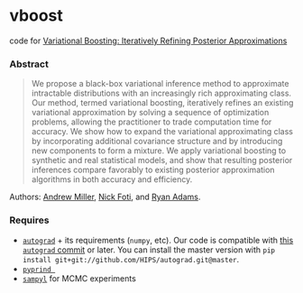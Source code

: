 # vboost

code for [Variational Boosting: Iteratively Refining Posterior Approximations](https://arxiv.org/abs/1611.06585)

### Abstract

> We propose a black-box variational inference method to approximate
> intractable distributions with an increasingly rich approximating class.
> Our method, termed variational boosting, iteratively refines an existing
> variational approximation by solving a sequence of optimization problems,
> allowing the practitioner to trade computation time for accuracy.
> We show how to expand the variational approximating class by incorporating
> additional covariance structure and by introducing new components to form a
> mixture. We apply variational boosting to synthetic and real statistical
> models, and show that resulting posterior inferences compare favorably to
> existing posterior approximation algorithms in both accuracy and efficiency.

Authors:
[Andrew Miller](http://andymiller.github.io/),
[Nick Foti](http://nfoti.github.io/), and
[Ryan Adams](http://people.seas.harvard.edu/~rpa/).

### Requires

* [`autograd`](https://github.com/HIPS/autograd) + its requirements (`numpy`, etc).
  Our code is compatible with [this `autograd` commit](https://github.com/HIPS/autograd/tree/42a57226442417785efe3bd5ba543b958680b765) or later.
  You can install the master version with
  `pip install git+git://github.com/HIPS/autograd.git@master`.
* [`pyprind `](https://github.com/rasbt/pyprind)
* [`sampyl`](https://github.com/mcleonard/sampyl) for MCMC experiments
